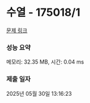# 수열 - 175018/1 

[문제 링크](https://level.goorm.io/exam/175018/%ED%94%BC%EB%B3%B4%EB%82%98%EC%B9%98-%EC%88%98/quiz/1) 

### 성능 요약

메모리: 32.35 MB, 시간: 0.04 ms

### 제출 일자

2025년 05월 30일 13:16:23

